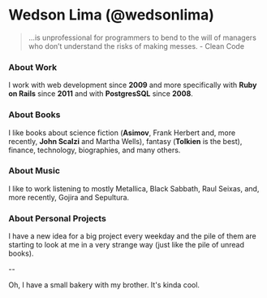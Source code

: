 # Wedson Lima (@wedsonlima)

>...is unprofessional for programmers to bend to the will of managers who don’t
understand the risks of making messes. - Clean Code

### About Work

I work with web development since **2009** and more specifically with **Ruby on Rails** since **2011** and with **PostgresSQL** since **2008**.

### About Books

I like books about science fiction (**Asimov**, Frank Herbert and, more recently, **John Scalzi** and Martha Wells), fantasy (**Tolkien** is the best), finance, technology, biographies, and many others.

### About Music

I like to work listening to mostly Metallica, Black Sabbath, Raul Seixas, and, more recently, Gojira and Sepultura.

### About Personal Projects

I have a new idea for a big project every weekday and the pile of them are starting to look at me in a very strange way (just like the pile of unread books).

--

Oh, I have a small bakery with my brother. It's kinda cool.
